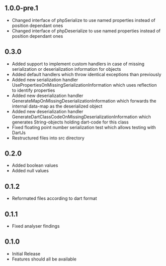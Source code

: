 ## 1.0.0-pre.1

* Changed interface of phpSerialize to use named properties instead of position dependant ones
* Changed interface of phpDeserialize to use named properties instead of position dependant ones

## 0.3.0

* Added support to implement custom handlers in case of missing serialization or deserialization information for objects
* Added default handlers which throw identical exceptions than previously
* Added new serialization handler UsePropertiesOnMissingSerializationInformation which uses reflection to identify properties
* Added new deserialization handler GenerateMapOnMissingDeserializationInformation which forwards the internal data-map as the deserialized object
* Added new deserialization handler GenerateDartClassCodeOnMissingDeserializationInformation which generates String-objects holding dart-code for this class
* Fixed floating point number serialization test which allows testing with DartJs
* Restructured files into src directory

## 0.2.0

* Added boolean values
* Added null values
## 0.1.2

* Reformated files according to dart format
## 0.1.1

* Fixed analyser findings
## 0.1.0

* Initial Release
* Features should all be available